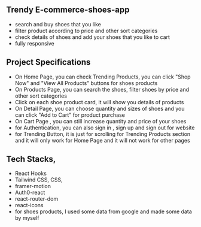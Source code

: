 ## Trendy E-commerce-shoes-app

- search and buy shoes that you like
- filter product according to price and other sort categories
- check details of shoes and add your shoes that you like to cart
- fully responsive

## Project Specifications

- On Home Page, you can check Trending Products, you can click "Shop Now" and "View All Products" buttons for shoes products
- On Products Page, you can search the shoes, filter shoes by price and other sort categories
- Click on each shoe product card, it will show you details of products
- On Detail Page, you can choose quantity and sizes of shoes and you can click "Add to Cart" for product purchase
- On Cart Page , you can still increase quantity and price of your shoes
- for Authentication, you can also sign in , sign up and sign out for website
- for Trending Button, it is just for scrolling for Trending Products section and it will only work for Home Page and it will not work for other pages

## Tech Stacks,

- React Hooks
- Tailwind CSS, CSS,
- framer-motion
- Auth0-react
- react-router-dom
- react-icons
- for shoes products, I used some data from google and made some data by myself
